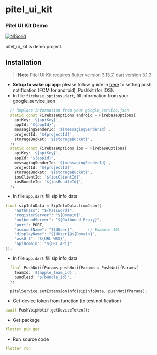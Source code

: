 # pitel_ui_kit

### Pitel UI Kit Demo

[![N|Solid](https://documents.tel4vn.com/img/pitel-logo.png)](https://documents.tel4vn.com/)

pitel_ui_kit is demo project.

## Installation

> **Note**
> Pitel UI Kit requires flutter version 3.13.7, dart version 3.1.3

- **Setup to wake up app**: please follow guide in [here](https://github.com/tel4vn/flutter-pitel-voip/blob/main/PUSH_NOTIF.md) to setting push notification (FCM for android), Pushkit (for IOS).
- In file `firebase_options.dart`, fill information from your google_service.json

```dart
  // Replace information from your google_service.json
  static const FirebaseOptions android = FirebaseOptions(
    apiKey: '${apiKey}',
    appId: '${appId}',
    messagingSenderId: '${messagingSenderId}',
    projectId: '${projectId}',
    storageBucket: '${storageBucket}',
  );
  static const FirebaseOptions ios = FirebaseOptions(
    apiKey: '${apiKey}',
    appId: '${appId}',
    messagingSenderId: '${messagingSenderId}',
    projectId: '${projectId}',
    storageBucket: '${storageBucket}',
    iosClientId: '${iosClientId}',
    iosBundleId: '${iosBundleId}',
  );
```

- In file `app.dart` fill sip info data

```dart
final sipInfoData = SipInfoData.fromJson({
    "authPass": "${Password}",
    "registerServer": "${Domain}",
    "outboundServer": "${Outbound Proxy}",
    "port": PORT,
    "accountName": "${UUser}",      // Example 101
    "displayName": "${UUser}@${Domain}",
    "wssUrl": "${URL WSS}",
    "apiDomain": "${URL API}"
});
```

- In file `app.dart` fill sip info data

```dart
  final PushNotifParams pushNotifParams = PushNotifParams(
    teamId: '${apple_team_id}',
    bundleId: '${bundle_id}',
  );

  pitelService.setExtensionInfo(sipInfoData, pushNotifParams);
```

- Get device token from function (to test notification)

```dart
await PushVoipNotif.getDeviceToken();
```

- Get package

```yaml
flutter pub get
```

- Run source code

```yaml
flutter run
```
